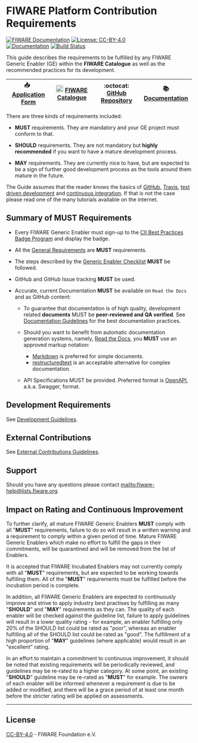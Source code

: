 # FIWARE Platform Contribution Requirements

[![FIWARE Documentation](https://nexus.lab.fiware.org/repository/raw/public/badges/chapters/documentation.svg)](https://fiware-requirements.readthedocs.io)
[![License: CC-BY-4.0](https://img.shields.io/github/license/fiware/developmentGuidelines.svg)](https://creativecommons.org/licenses/by/4.0/)
<br>
[![Documentation](https://img.shields.io/readthedocs/fiware-requirements.svg)](https://fiware-requirements.readthedocs.io)
[![Build Status](https://img.shields.io/travis/FIWARE/contribution-requirements.svg)](https://travis-ci.org/FIWARE/contribution-requirements)

This guide describes the requirements to be fulfilled by any FIWARE Generic Enabler (GE) within the 
**FIWARE Catalogue** as well as the recommended practices for its development.

| :inbox_tray: &nbsp; [Application Form](https://docs.google.com/forms/d/e/1FAIpQLSdp_QkAG8p5XJK-WDB1xPNY9e4VCvNEJyxwugBvMI6uSPe3fA/viewform?c=0&w=1) | <img src="https://www.fiware.org/wp-content/uploads/2017/11/favicon-1.png" height="20px" width="20px"/> [FIWARE Catalogue](https://www.fiware.org/developers/catalogue/) | :octocat: [GitHub Repository](https://github.com/FIWARE/catalogue) | :books: [Documentation](https://fiware-requirements.readthedocs.io) |
| --------------------------------------------------------------------------------------------------------------------------------------------------- | ------------------------------------------------------------------------------------------------------------------------------------------------------------------------ | ------------------------------------------------------------------ | ------------------------------------------------------------------- |


There are three kinds of requirements included:

-   **MUST** requirements. They are mandatory and your GE project must conform to that.

-   **SHOULD** requirements. They are not mandatory but **highly recommended** if you want to have a mature development
    process.

-   **MAY** requirements. They are currently nice to have, but are expected to be a sign of further good development
    process as the tools around them mature in the future.

The Guide assumes that the reader knows the basics of [GitHub](https://github.com), [Travis](https://travis-ci.org/),
[test driven development](https://en.wikipedia.org/wiki/Test-driven_development) and
[continuous integration](https://en.wikipedia.org/wiki/Continuous_integration). If that is not the case please read one
of the many tutorials available on the internet.

## Summary of MUST Requirements

-   Every FIWARE Generic Enabler must sign-up to the
    [CII Best Practices Badge Program](https://bestpractices.coreinfrastructure.org/en/signup) and display the badge.

-   All the [General Requirements](https://fiware-requirements.readthedocs.io/en/latest/GE_Requirements) are **MUST**
    requirements.

-   The steps described by the
    [Generic Enabler Checklist](https://fiware-requirements.readthedocs.io/en/latest/GE_Checklist) **MUST** be followed.

-   GitHub and GitHub Issue tracking **MUST** be used.

-   Accurate, current Documentation **MUST** be available on `Read the Docs` and as GitHub content:

    -   To guarantee that documentation is of high quality, development related **documents** MUST be **peer-reviewed
        and QA verified**. See
        [Documentation Guidelines](https://fiware-requirements.readthedocs.io/en/latest/development/index.html#documentation)
        for the best documentation practices.

    -   Should you want to benefit from automatic documentation generation systems, namely,
        [Read the Docs](https://readthedocs.org), you **MUST** use an approved markup notation:

        -   [Markdown](https://github.com/adam-p/markdown-here/wiki/Markdown-Cheatsheet) is preferred for simple
            documents.
        -   [restructuredtext](https://github.com/ralsina/rst-cheatsheet/blob/master/rst-cheatsheet.rst) is an
            acceptable alternative for complex documentation.

    -   API Specifications MUST be provided. Preferred format is
        [OpenAPI](https://github.com/OAI/OpenAPI-Specification), a.k.a. Swagger, format.

## Development Requirements

See [Development Guidelines](https://fiware-requirements.readthedocs.io/en/latest/development).

## External Contributions

See [External Contributions Guidelines](https://fiware-requirements.readthedocs.io/en/latest/external_contributions).

## Support

Should you have any questions please contact [mailto:fiware-help@lists.fiware.org](mailto:fiware-help@lists.fiware.org).

## Impact on Rating and Continuous Improvement

To further clarify, all mature FIWARE Generic Enablers **MUST** comply with all "**MUST**" requirements, failure to 
do so will result in a written warning and a requirement to comply within a given period of time. Mature FIWARE 
Generic Enablers which make no effort to fulfill the gaps in their commitments, will be quarantined and will be 
removed from the list of Enablers.

It is accepted that FIWARE Incubated Enablers may not currently comply with all "**MUST**" requirements, but are 
expected to be working towards fulfilling them. All of the "**MUST**" requirements must be fulfilled before the 
incubation period is complete.

In addition, all FIWARE Generic Enablers are expected to continuously improve and strive to apply industry best 
practises by fulfilling as many "**SHOULD**" and "**MAY**" requirements as they can. The quality of each enabler 
will be checked against the guideline list, failure to apply guidelines will result in a lower quality rating - 
for example, an enabler fulfilling only 20% of the SHOULD list could be rated as "poor", whereas an enabler 
fulfilling all of the SHOULD list could be rated as "good". The fulfillment of a high proportion of "**MAY**" 
guidelines (where applicable) would result in an "excellent" rating.

In an effort to maintain a commitment to continuous improvement, it should be noted that existing requirements will be
periodically reviewed, and guidelines may be re-rated to a higher category. At some point, an existing "**SHOULD**"
guideline may be re-rated as "**MUST**" for example. The owners of each enabler will be informed whenever a requirement
is due to be added or modified, and there will be a grace period of at least one month before the stricter rating will
be applied on assessments.

---

## License

[CC-BY-4.0](LICENSE) - FIWARE Foundation e.V.
